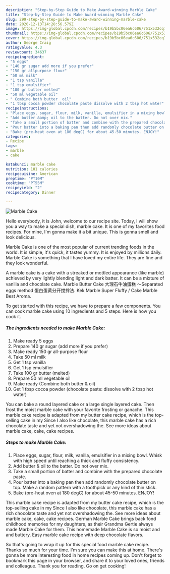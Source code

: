 ```yaml
---
description: "Step-by-Step Guide to Make Award-winning Marble Cake"
title: "Step-by-Step Guide to Make Award-winning Marble Cake"
slug: 299-step-by-step-guide-to-make-award-winning-marble-cake
date: 2020-12-13T14:28:56.579Z
image: https://img-global.cpcdn.com/recipes/b19b5bc06ea6c606/751x532cq70/marble-cake-recipe-main-photo.jpg
thumbnail: https://img-global.cpcdn.com/recipes/b19b5bc06ea6c606/751x532cq70/marble-cake-recipe-main-photo.jpg
cover: https://img-global.cpcdn.com/recipes/b19b5bc06ea6c606/751x532cq70/marble-cake-recipe-main-photo.jpg
author: George Craig
ratingvalue: 4.3
reviewcount: 34637
recipeingredient:
- "5 eggs"
- "140 gr sugar add more if you prefer"
- "150 gr allpurpose flour"
- "50 ml milk"
- "1 tsp vanilla"
- "1 tsp emulsifier"
- "100 gr butter melted"
- "50 ml vegetable oil"
- " Combine both butter  oil"
- "1 tbsp cocoa powder chocolate paste dissolve with 2 tbsp hot water"
recipeinstructions:
- "Place eggs, sugar, flour, milk, vanilla, emulsifier in a mixing bowl. Whisk with high speed until reaching a thick and fluffy consistency."
- "Add butter &amp; oil to the batter. Do not over mix."
- "Take a small portion of batter and combine with the prepared chocolate paste."
- "Pour batter into a baking pan then add randomly chocolate butter on top. Make a random pattern with a toothpick or any kind of thin stick."
- "Bake (pre-heat oven at 180 degC) for about 45-50 minutes. ENJOY!"
categories:
- Recipe
tags:
- marble
- cake

katakunci: marble cake 
nutrition: 101 calories
recipecuisine: American
preptime: "PT10M"
cooktime: "PT55M"
recipeyield: "2"
recipecategory: Dinner

---
```



![Marble Cake](https://img-global.cpcdn.com/recipes/b19b5bc06ea6c606/751x532cq70/marble-cake-recipe-main-photo.jpg)

Hello everybody, it is John, welcome to our recipe site. Today, I will show you a way to make a special dish, marble cake. It is one of my favorites food recipes. For mine, I'm gonna make it a bit unique. This is gonna smell and look delicious.

Marble Cake is one of the most popular of current trending foods in the world. It is simple, it's quick, it tastes yummy. It is enjoyed by millions daily. Marble Cake is something that I have loved my entire life. They are fine and they look wonderful.

A marble cake is a cake with a streaked or mottled appearance (like marble) achieved by very lightly blending light and dark batter. It can be a mixture of vanilla and chocolate cake. Marble Butter Cake 大理石牛油蛋糕 ～Separated eggs method 蛋白蛋黄分开搅拌法. Kek Marble Super Fluffy / Cake Marble Best Aroma.


To get started with this recipe, we have to prepare a few components. You can cook marble cake using 10 ingredients and 5 steps. Here is how you cook it.

<!--inarticleads1-->

##### The ingredients needed to make Marble Cake:

1. Make ready 5 eggs
1. Prepare 140 gr sugar (add more if you prefer)
1. Make ready 150 gr all-purpose flour
1. Take 50 ml milk
1. Get 1 tsp vanilla
1. Get 1 tsp emulsifier
1. Take 100 gr butter (melted)
1. Prepare 50 ml vegetable oil
1. Make ready  (Combine both butter &amp; oil)
1. Get 1 tbsp cocoa powder (chocolate paste: dissolve with 2 tbsp hot water)


You can bake a round layered cake or a large single layered cake. Then frost the moist marble cake with your favorite frosting or ganache. This marble cake recipe is adapted from my butter cake recipe, which is the top-selling cake in my Since I also like chocolate, this marble cake has a rich chocolate taste and yet not overshadowing the. See more ideas about marble cake, cake, cake recipes. 

<!--inarticleads2-->

##### Steps to make Marble Cake:

1. Place eggs, sugar, flour, milk, vanilla, emulsifier in a mixing bowl. Whisk with high speed until reaching a thick and fluffy consistency.
1. Add butter &amp; oil to the batter. Do not over mix.
1. Take a small portion of batter and combine with the prepared chocolate paste.
1. Pour batter into a baking pan then add randomly chocolate butter on top. Make a random pattern with a toothpick or any kind of thin stick.
1. Bake (pre-heat oven at 180 degC) for about 45-50 minutes. ENJOY!


This marble cake recipe is adapted from my butter cake recipe, which is the top-selling cake in my Since I also like chocolate, this marble cake has a rich chocolate taste and yet not overshadowing the. See more ideas about marble cake, cake, cake recipes. German Marble Cake brings back fond childhood memories for my daughters, as their Grandma Gertie always made Marble Cake for them. This homemade Marble Cake is so moist and and buttery. Easy marble cake recipe with deep chocolate flavors. 

So that's going to wrap it up for this special food marble cake recipe. Thanks so much for your time. I'm sure you can make this at home. There's gonna be more interesting food in home recipes coming up. Don't forget to bookmark this page in your browser, and share it to your loved ones, friends and colleague. Thank you for reading. Go on get cooking!
